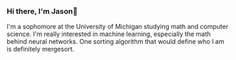 ### Hi there, I'm Jason👋

I'm a sophomore at the University of Michigan studying math and computer science. I'm really interested in machine learning, especially the math behind neural networks. One sorting algorithm that would define who I am is definitely mergesort. 
